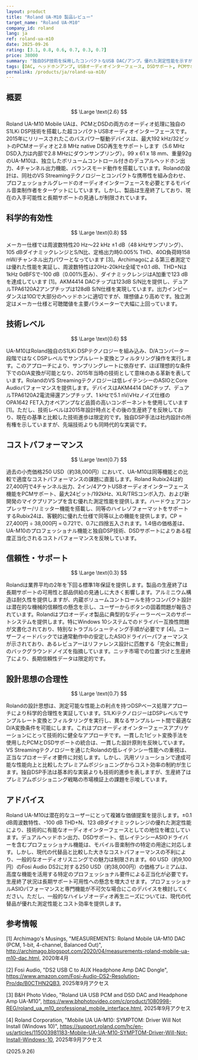 ```yaml
---
layout: product
title: "Roland UA-M10 製品レビュー"
target_name: "Roland UA-M10"
company_id: roland
lang: ja
ref: roland-ua-m10
date: 2025-09-26
rating: [3.1, 0.8, 0.6, 0.7, 0.3, 0.7]
price: 38000
summary: "独自DSP技術を採用したコンパクトなUSB DAC/アンプ。優れた測定性能を示すが、現代の代替製品と比較してコストパフォーマンスに制約"
tags: [DAC, ヘッドホンアンプ, USBオーディオインターフェース, DSDサポート, PCMサポート, 生産終了]
permalink: /products/ja/roland-ua-m10/
---
```


## 概要

$$ \Large \text{2.6} $$

Roland UA-M10 Mobile UAは、PCMとDSDの両方のオーディオ処理に独自のS1LKi DSP技術を搭載した超コンパクトUSBオーディオインターフェースです。2015年にリリースされたこのバスパワー駆動デバイスは、最大192 kHz/32ビットのPCMオーディオと2.8 MHz native DSD再生をサポートします（5.6 MHz DSD入力は内部で2.8 MHzにダウンサンプリング）。99 x 61 x 18 mm、重量92gのUA-M10は、独立したボリュームコントロール付きのデュアルヘッドホン出力、4チャンネル出力機能、バランスモード動作を搭載しています。Rolandの設計は、同社のVS Streamingテクノロジーとコンパクトな携帯性を組み合わせ、プロフェッショナルグレードのオーディオインターフェースを必要とするモバイル音楽制作者をターゲットにしています。しかし、製品は生産終了しており、現在の入手可能性と長期サポートの見通しが制限されています。

## 科学的有効性

$$ \Large \text{0.8} $$

メーカー仕様では周波数特性20 Hz～22 kHz ±1 dB（48 kHzサンプリング）、105 dBダイナミックレンジとS/N比、定格出力時0.005% THD、40Ω負荷時158 mW/チャンネル出力パワーとなっています [3]。Archimagoによる第三者測定では優れた性能を実証し、周波数特性は20Hz-20kHz全域で±0.1 dB、THD+Nは1kHz 0dBFSで-100 dB（0.001%歪み）、ダイナミックレンジはA加重で123 dBを達成しています [1]。AKM4414 DACチップは123dB S/N比を提供し、デュアルTPA6120A2アンプチップは128dB S/N仕様を実現しています。出力インピーダンスは10Ωで大部分のヘッドホンに適切ですが、理想値より高めです。独立測定はメーカー仕様と可聴閾値を主要パラメーターで大幅に上回っています。

## 技術レベル

$$ \Large \text{0.6} $$

UA-M10はRoland独自のS1LKi DSPテクノロジーを組み込み、D/Aコンバーター段階ではなくDSPレベルでサンプルレート変換とフィルタリング操作を実行します。このアプローチにより、サンプリングレートに依存せず、ほぼ理想的な条件下でのD/A変換が可能となり、2015年当時の技術として意味のある革新を表しています。RolandのVS Streamingテクノロジーは低レイテンシーのASIOとCore Audioパフォーマンスを提供します。デバイスはAKM4414 DACチップ、デュアルTPA6120A2電流帰還アンプチップ、1 kHzで5.1 nV/√Hzノイズ仕様のOPA1642 FET入力オペアンプなど品質の高いコンポーネントを使用しています [1]。ただし、技術レベルは2015年設計時点とその後の生産終了を反映しており、現在の基準と比較した技術進歩は限定的です。独自DSP手法は社内設計の所有権を示していますが、先端技術よりも同時代的な実装です。

## コストパフォーマンス

$$ \Large \text{0.7} $$

過去の小売価格250 USD（約38,000円）において、UA-M10は同等機能との比較で適度なコストパフォーマンスの課題に直面します。Roland Rubix24は約27,400円で4チャンネル出力、2イン/4アウトUSBオーディオインターフェース機能をPCMサポート、最大24ビット/192kHz、XLR/TRSコンボ入力、および新開発のマイクプリアンプを含む優れた測定性能を提供します。ハードウェアコンプレッサー/リミッター機能を搭載し、同等のハイレゾフォーマットをサポートするRubix24は、客観的に優れた仕様で同等以上の機能を提供します。CP = 27,400円 ÷ 38,000円 = 0.721で、0.7に四捨五入されます。1.4倍の価格差は、UA-M10のプロフェッショナル機能と独自DSP技術、DSDサポートによりある程度正当化されるコストパフォーマンスを反映しています。

## 信頼性・サポート

$$ \Large \text{0.3} $$

Rolandは業界平均の2年を下回る標準1年保証を提供します。製品の生産終了は長期サポートの可用性と部品供給の見通しに大きく影響します。アルミニウム構造は耐久性を提供しますが、内蔵ボリュームコントロールを持つコンパクト設計は潜在的な機械的信頼性の懸念を示し、ユーザーからボタンの固着問題が報告されています。Rolandはプロオーディオ製品に典型的なディーラーベースのサポートシステムを提供します。特にWindows 10システムでのドライバー互換性問題が文書化されており、特別なトラブルシューティング手順が必要です [4]。ユーザーフィードバックでは通常動作中の安定したASIOドライバーパフォーマンスが示されており、あるレビュアーはリファレンス設計に匹敵する「完全に無音」のバックグラウンドノイズを指摘しています。ニッチ市場での位置づけと生産終了により、長期信頼性データは限定的です。

## 設計思想の合理性

$$ \Large \text{0.7} $$

Rolandの設計思想は、測定可能な性能上の利点を持つDSPベース処理アプローチにより科学的合理性を実証しています。S1LKiテクノロジーはDSPレベルでサンプルレート変換とフィルタリングを実行し、異なるサンプルレート間で最適なD/A変換条件を可能にします。これはプロオーディオインターフェースアプリケーションにとって技術的に健全なアプローチです。一貫した1ビット変換手法を使用したPCMとDSDサポートの統合は、一貫した設計原則を反映しています。VS Streamingテクノロジーを通じたRolandの低レイテンシー性能への重視は、正当なプロオーディオ要件に対処します。しかし、汎用ソリューションで達成可能な性能向上と比較したプレミアムポジショニングからコスト効率の制約が生じます。独自DSP手法は基本的な実装よりも技術的進歩を表しますが、生産終了はプレミアムポジショニング戦略の市場検証上の課題を示唆しています。

## アドバイス

Roland UA-M10は潜在的なユーザーにとって複雑な価値提案を提示します。±0.1 dB周波数特性、-100 dB THD+N、123 dBダイナミックレンジの優れた測定性能により、技術的に有能なオーディオインターフェースとしての地位を確立しています。デュアルヘッドホン出力、DSDサポート、低レイテンシーASIOドライバーを含むプロフェッショナル機能は、モバイル音楽制作の特定の用途に対応します。しかし、現代の代替品と比較した大きなコストパフォーマンスの不利により、一般的なオーディオリスニングでの魅力は制限されます。60 USD（約9,100円）のFosi Audio DS2に対する250 USD（約38,000円）の価格プレミアムは、高度な機能を活用する特定のプロフェッショナル要件による正当化が必要です。生産終了状況は長期サポート可用性への懸念を増大させます。プロフェッショナルASIOパフォーマンスと専門機能が不可欠な場合にこのデバイスを検討してください。ただし、一般的なハイレゾオーディオ再生ニーズについては、現代の代替品が優れた測定性能とコスト効率を提供します。

## 参考情報

[1] Archimago's Musings, "MEASUREMENTS: Roland Mobile UA-M10 DAC (PCM, 1-bit, 4-channel, Balanced Out)", http://archimago.blogspot.com/2020/04/measurements-roland-mobile-ua-m10-dac.html, 2020年4月

[2] Fosi Audio, "DS2 USB C to AUX Headphone Amp DAC Dongle", https://www.amazon.com/Fosi-Audio-DS2-Resolution-Pro/dp/B0CTHN2QB3, 2025年9月アクセス

[3] B&H Photo Video, "Roland UA USB PCM and DSD DAC and Headphone Amp UA-M10", https://www.bhphotovideo.com/c/product/1080998-REG/roland_ua_m10_professional_mobile_interface.html, 2025年9月アクセス

[4] Roland Corporation, "Mobile UA UA-M10: SYMPTOM: Driver Will Not Install (Windows 10)", https://support.roland.com/hc/en-us/articles/115003981183-Mobile-UA-UA-M10-SYMPTOM-Driver-Will-Not-Install-Windows-10, 2025年9月アクセス

(2025.9.26)